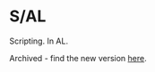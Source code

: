 # S/AL

Scripting. In AL.

Archived - find the new version [here](https://github.com/hiimnit/s-al-again).
